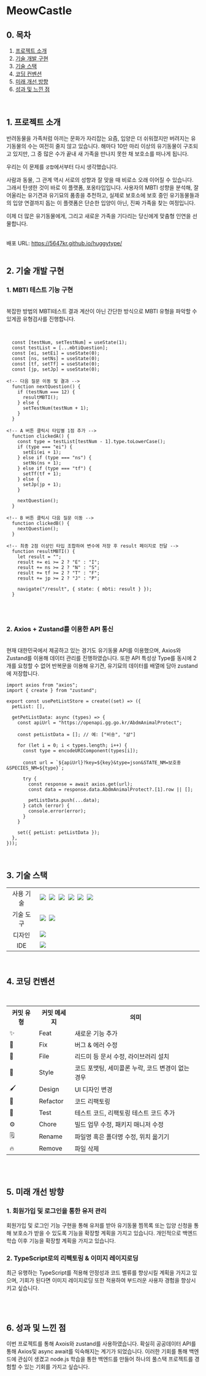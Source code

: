 # MeowCastle



## 0. 목차

1.  [프로젝트 소개](#1-프로젝트-소개)
2.  [기술 개발 구현](#2-기술-개발-구현)
3.  [기술 스택](#3-기술-스택)
4.  [코딩 컨벤션](#4-코딩-컨벤션)
5.  [미래 개선 방향](#5-미래-개선-방향)
6.  [성과 및 느낀 점](#6-성과-및-느낀-점)
<br>

## 1. 프로젝트 소개
반려동물을 가족처럼 아끼는 문화가 자리잡는 요즘, 입양은 더 쉬워졌지만 버려지는 유기동물의 수는 여전히 줄지 않고 있습니다. 해마다 10만 마리 이상의 유기동물이 구조되고 있지만, 그 중 많은 수가 끝내 새 가족을 만나지 못한 채 보호소를 떠나게 됩니다.

우리는 이 문제를 `궁합`에서부터 다시 생각했습니다.

사람과 동물, 그 관계 역시 서로의 성향과 잘 맞을 때 비로소 오래 이어질 수 있습니다. 그래서 탄생한 것이 바로 이 플랫폼, 포옹타입입니다. 사용자의 MBTI 성향을 분석해, 잘 어울리는 유기견과 유기묘의 품종을 추천하고, 실제로 보호소에 보호 중인 유기동물들과의 입양 연결까지 돕는 이 플랫폼은 단순한 입양이 아닌, 진짜 가족을 찾는 여정입니다.

이제 더 많은 유기동물에게, 그리고 새로운 가족을 기다리는 당신에게 맞춤형 인연을 선물합니다.

<br>배포 URL: https://5647kr.github.io/huggytype/
<br>
<br>


## 2. 기술 개발 구현

### 1. MBTI 테스트 기능 구현
<br>
복잡한 방법의 MBTI테스트 결과 계산이 아닌 간단한 방식으로 MBTI 유형을 파악할 수 있게끔 유형검사를 진행합니다.
<br>
<br>

```

  const [testNum, setTestNum] = useState(1);
  const testList = [...mbtiQuestion];
  const [ei, setEi] = useState(0);
  const [ns, setNs] = useState(0);
  const [tf, setTf] = useState(0);
  const [jp, setJp] = useState(0);

<!-- 다음 질문 이동 및 결과 -->
  function nextQuestion() {
    if (testNum === 12) {
      resultMBTI();
    } else {
      setTestNum(testNum + 1);
    }
  }

<!-- A 버튼 클릭시 타입별 1점 추가 -->
  function clickedA() {
    const type = testList[testNum - 1].type.toLowerCase();
    if (type === "ei") {
      setEi(ei + 1);
    } else if (type === "ns") {
      setNs(ns + 1);
    } else if (type === "tf") {
      setTf(tf + 1);
    } else {
      setJp(jp + 1);
    }

    nextQuestion();
  }

<!-- B 버튼 클릭시 다음 질문 이동 -->
  function clickedB() {
    nextQuestion();
  }

<!-- 최종 2점 이상인 타입 조합하여 변수에 저장 후 result 페이지로 전달 -->
  function resultMBTI() {
    let result = "";
    result += ei >= 2 ? "E" : "I";
    result += ns >= 2 ? "N" : "S";
    result += tf >= 2 ? "T" : "F";
    result += jp >= 2 ? "J" : "P";

    navigate("/result", { state: { mbti: result } });
  }

```
<br>
<br>

### 2. Axios + Zustand를 이용한 API 통신
<br>
현재 대한민국에서 제공하고 있는 경기도 유기동물 API를 이용했으며, Axios와 Zustand를 이용해 데이터 관리를 진행하였습니다. 또한 API 특성상 Type를 동시에 2개를 요청할 수 없어 반복문을 이용해 유기견, 유기묘의 데이터를 배열에 담아 zustand에 저장합니다.
<br>

```
import axios from "axios";
import { create } from "zustand";

export const usePetListStore = create((set) => ({
  petList: [],

  getPetListData: async (types) => {
    const apiUrl = "https://openapi.gg.go.kr/AbdmAnimalProtect";

    const petListData = []; // 예: ["비숑", "샴"]

    for (let i = 0; i < types.length; i++) {
      const type = encodeURIComponent(types[i]);

      const url = `${apiUrl}?key=${key}&type=json&STATE_NM=보호중&SPECIES_NM=${type}`;

      try {
        const response = await axios.get(url);
        const data = response.data.AbdmAnimalProtect?.[1].row || [];

        petListData.push(...data);
      } catch (error) {
        console.error(error);
      }
    }

    set({ petList: petListData });
  },
}));

```
<br>

## 3. 기술 스택

<table>
  <tr>
    <td align="center" width="100px">사용 기술</td>
    <td width="800px">
      <img src="https://img.shields.io/badge/React-61DAFB?style=for-the-badge&logo=React&logoColor=ffffff"/>&nbsp
      <img src="https://img.shields.io/badge/React%20Router-CA4245?style=for-the-badge&logo=ReactRouter&logoColor=white"/>&nbsp 
      <img src="https://img.shields.io/badge/styled--components-DB7093?style=for-the-badge&logo=styled-components&logoColor=white"/>&nbsp 
      <img src="https://img.shields.io/badge/axios-7F2B7B?style=for-the-badge&logo=axios&logoColor=white"/>&nbsp 
      <img src="https://img.shields.io/badge/zustand-2c51c1?style=for-the-badge&logo=zustand&logoColor=white"/>&nbsp 
      <img src="https://img.shields.io/badge/kakaoMap-FFCD00?style=for-the-badge&logo=kakao&logoColor=white"/>&nbsp 
    </td>
  </tr>
  <tr>
    <td align="center">기술 도구</td>
    <td>
      <img src="https://img.shields.io/badge/GitHub-181717?style=for-the-badge&logo=GitHub&logoColor=white"/>&nbsp 
      <img src="https://img.shields.io/badge/git-F05032?style=for-the-badge&logo=git&logoColor=white">
    </td>
  <tr>
    <td align="center">디자인</td>
    <td>
      <img src="https://img.shields.io/badge/Figma-d90f42?style=for-the-badge&logo=Figma&logoColor=white"/>&nbsp  
    </td>
  </tr>
  <tr>
    <td align="center">IDE</td>
    <td>
      <img src="https://img.shields.io/badge/VSCode-007ACC?style=for-the-badge&logo=Visual%20Studio%20Code&logoColor=white"/>&nbsp
  </tr>
</table>

<br>

## 4. 코딩 컨벤션

<br>

<detail>
  <table>
    <tr>
      <th>커밋 유형</th>
      <th>커밋 메세지</th>
      <th>의미</th>
    </tr>
    <tr>
      <td>✨</td>
      <td>Feat</td>
      <td>새로운 기능 추가</td>
    </tr>
    <tr>
      <td>🐛</td>
      <td>Fix</td>
      <td>버그 & 에러 수정</td>
    </tr>
    <tr>
      <td>📝</td>
      <td>File</td>
      <td>리드미 등 문서 수정, 라이브러리 설치</td>
    </tr>
    <tr>
      <td>🎨</td>
      <td>Style</td>
      <td>코드 포맷팅, 세미콜론 누락, 코드 변경이 없는 경우</td>
    </tr>
    <tr>
      <td>🖌</td>
      <td>Design</td>
      <td>UI 디자인 변경</td>
    </tr>
    <tr>
      <td>🔨</td>
      <td>Refactor</td>
      <td>코드 리팩토링</td>
    </tr>
    <tr>
      <td>🤔</td>
      <td>Test</td>
      <td>테스트 코드, 리팩토링 테스트 코드 추가</td>
    </tr>
    <tr>
      <td>⚙</td>
      <td>Chore</td>
      <td>빌드 업무 수정, 패키지 매니저 수정</td>
    </tr>
    <tr>
      <td>🗒</td>
      <td>Rename</td>
      <td>파일명 혹은 폴더명 수정, 위치 옮기기</td>
    </tr>
    <tr>
      <td>🔥</td>
      <td>Remove</td>
      <td>파일 삭제</td>
    </tr>
  </table>
</detail>

<br>
<br>

## 5. 미래 개선 방향

### 1. 회원가입 및 로그인을 통한 유저 관리
회원가입 및 로그인 기능 구현을 통해 유저를 받아 유기동물 찜목록 또는 입양 신청을 통해 보호소가 받을 수 있도록 기능을 확장할 계획을 가지고 있습니다. 개인적으로 백엔드 학습 이후 기능을 확장할 계획을 가지고 있습니다.

### 2. TypeScript로의 리펙토링 & 이미지 레이지로딩
최근 유행하는 TypeScript를 적용해 안정성과 코드 벨류를 향상시킬 계획을 가지고 있으며, 기회가 된다면 이미지 레이지로딩 또한 적용하여 부드러운 사용자 경험을 향상시키고 싶습니다.


<br>
<br>

## 6. 성과 및 느낀 점

이번 프로젝트를 통해 Axois와 zustand를 사용하였습니다. 확실히 공공데이터 API를 통해 Axios및 async await를 익숙해지는 계기가 되었습니다. 이러한 기회를 통해 백엔드에 관심이 생겼고 node.js 학습을 통한 백엔드를 만들어 하나의 풀스택 프로젝트를 경험할 수 있는 기회를 가지고 싶습니다.
